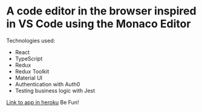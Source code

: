 #  A code editor in the browser inspired in VS Code using the Monaco Editor
Technologies used:
* React
* TypeScript
* Redux
* Redux Toolkit
* Material UI
* Authentication with Auth0
* Testing business logic with Jest

[Link to app in heroku](https://zlotkowski-code-editor-app.herokuapp.com/) Be Fun!